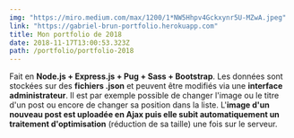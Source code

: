 ```yaml
---
img: "https://miro.medium.com/max/1200/1*NW5Hhpv4Gckxynr5U-MZwA.jpeg"
link: "https://gabriel-brun-portfolio.herokuapp.com"
title: Mon portfolio de 2018
date: 2018-11-17T13:00:53.323Z
path: /portfolio/portfolio-2018
---
```


Fait en **Node.js + Express.js + Pug + Sass + Bootstrap**. Les données sont stockées sur des **fichiers .json** et peuvent être modifiés via une **interface administrateur**. Il est par exemple possible de changer l'image ou le titre d'un post ou encore de changer sa position dans la liste. L'**image d'un nouveau post est uploadée en Ajax puis elle subit automatiquement un traitement d'optimisation** (réduction de sa taille) une fois sur le serveur.
